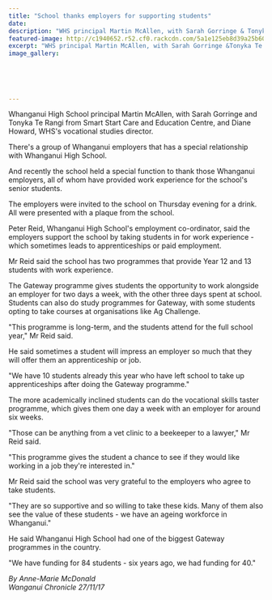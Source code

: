 ```yaml
---
title: "School thanks employers for supporting students"
date: 
description: "WHS principal Martin McAllen, with Sarah Gorringe & Tonyka Te Rangi from Smart Start Care & Education Centre, & Diane Howard, WHS's vocational studies..."
featured-image: http://c1940652.r52.cf0.rackcdn.com/5a1e125eb8d39a25b6000aac/Supporting-student-thanks-from-school.jpg
excerpt: "WHS principal Martin McAllen, with Sarah Gorringe &Tonyka Te Rangi from Smart Start Care & Education Centre, & Diane Howard, WHS's vocational studies director."
image_gallery:
    
    
    
    
    
---
```


<p><span>Whanganui High School principal Martin McAllen, with Sarah Gorringe and Tonyka Te Rangi from Smart Start Care and Education Centre, and Diane Howard, WHS's vocational studies director.</span></p>
<p class="element element-paragraph">There's a group of Whanganui employers that has a special relationship with Whanganui High School.</p>
<p class="element element-paragraph">And recently the school held a special function to thank those Whanganui employers, all of whom have provided work experience for the school's senior students.</p>
<p class="element element-paragraph">The employers were invited to the school on Thursday evening for a drink. All were presented with a plaque from the school.</p>
<p class="element element-paragraph">Peter Reid, Whanganui High School's employment co-ordinator, said the employers support the school by taking students in for work experience - which sometimes leads to apprenticeships or paid employment.</p>
<p class="element element-paragraph">Mr Reid said the school has two programmes that provide Year 12 and 13 students with work experience.</p>
<p class="element element-paragraph">The Gateway programme gives students the opportunity to work alongside an employer for two days a week, with the other three days spent at school. Students can also do study programmes for Gateway, with some students opting to take courses at organisations like Ag Challenge.</p>
<p class="element element-paragraph">"This programme is long-term, and the students attend for the full school year," Mr Reid said.</p>
<p class="element element-paragraph">He said sometimes a student will impress an employer so much that they will offer them an apprenticeship or job.</p>
<p class="element element-paragraph">"We have 10 students already this year who have left school to take up apprenticeships after doing the Gateway programme."</p>
<p class="element element-paragraph">The more academically inclined students can do the vocational skills taster programme, which gives them one day a week with an employer for around six weeks.</p>
<p class="element element-paragraph">"Those can be anything from a vet clinic to a beekeeper to a lawyer," Mr Reid said.</p>
<p class="element element-paragraph">"This programme gives the student a chance to see if they would like working in a job they're interested in."</p>
<p class="element element-paragraph">Mr Reid said the school was very grateful to the employers who agree to take students.</p>
<p class="element element-paragraph">"They are so supportive and so willing to take these kids. Many of them also see the value of these students - we have an ageing workforce in Whanganui."</p>
<p class="element element-paragraph">He said Whanganui High School had one of the biggest Gateway programmes in the country.</p>
<p class="element element-paragraph">"We have funding for 84 students - six years ago, we had funding for 40."</p>
<p class="element element-paragraph"><em>By Anne-Marie McDonald<br />Wanganui Chronicle 27/11/17</em></p>

